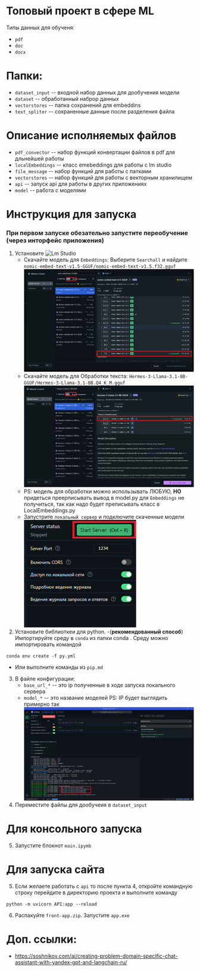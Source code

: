 # Топовый проект в сфере ML
Типы данных для обученя: 
- ```pdf``` 
- ```doc``` 
- ```docx```

# Папки:
- ```dataset_input``` -- входной набор данных для дообучения модели
- ```dataset``` -- обработанный наброр данных
- ```vectorstores``` -- папка сохранений для embeddins
- ```text_spliter``` -- сохраненные данные после разделения файла

# Описание исполняемых файлов
- ```pdf_convector``` -- набор функций конвертации файлов в pdf для дльнейшей работы
- ```localEmbeddings``` -- класс emebeddings для работы с lm studio
- ```file_message``` -- набор функций для работы с патками
- ```vectorstores``` -- набор функций для работы с векторным хранилищем
- ```api``` -- запуск api для работы в других приложениях
- ```model``` -- работа с моделями

# Инструкция для запуска
### При первом запуске обезательно запустите переобучение (через инторфейс приложения)
1. Установите ![Lm Studio](https://lmstudio.ai/) 
    - Скачайте модель для ```Embeddings```: Выберите ```Searchall``` и найдите ```nomic-embed-text-v1.5-GGUF/nomic-embed-text-v1.5.f32.gguf```
    ![Модель для Embeddings](img/image1.png)
    - Скачайте модель для Обработки текста: ```Hermes-3-Llama-3.1-8B-GGUF/Hermes-3-Llama-3.1-8B.Q4_K_M.gguf```
    ![Модель для Обработки текста](img/image2.png)
    - PS: модель для обработки можно использывать ЛЮБУЮ, **НО** придеться преерписывать вывод в model.py 
    для ```Embeddings``` не получиться, так как надо будет преписывать класс в LocalEmbeddings.py
    - Запустрите ```локальный сервер``` и подключите скаченные модели
    ![Кнопка старт](img/image.png)
2. Установите библиоткеи для python. 
-(**рекомендованный способ**)  Импортируйте среду в ```conda``` из папки conda . 
Среду можно импортировать командой 
```console
conda env create -f py.yml
```
- Или выполните команды из ```pip.md```

3. В файле конфигурации:
    - ```base_url_*``` -- это ip полученные в ходе запуска локального сервера
    - ```model_*``` -- это название моделей
    PS: IP будет выглядить примерно так
    ![Пример ip](img/ip.png)
4. Переместите файлы для дообучеия в ```dataset_input```
# Для консольного запуска
5. Запустите блокнот ```main.ipymb```
# Для запуска сайта
5. Если желаете работать с ```api``` то после пункта 4, откройте командную строку перейдите в директорию проекта и выполните команду 
```console
python -m uvicorn API:app --reload
```
6. Распакуйте ```front-app.zip```. Запустите ```app.exe```

# Доп. ссылки:
- https://soshnikov.com/ai/creating-problem-domain-specific-chat-assistant-with-yandex-gpt-and-langchain-ru/